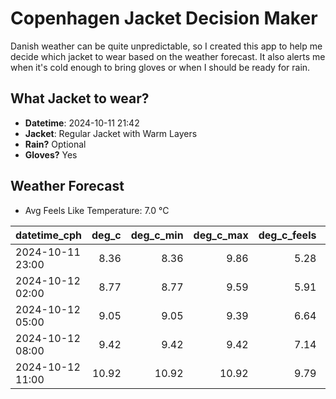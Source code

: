 
# Copenhagen Jacket Decision Maker

Danish weather can be quite unpredictable, so I created this app to help me decide which jacket to wear based on the weather forecast. 
It also alerts me when it's cold enough to bring gloves or when I should be ready for rain.

## What Jacket to wear?

- **Datetime**: 2024-10-11 21:42
- **Jacket**: Regular Jacket with Warm Layers
- **Rain?** Optional
- **Gloves?** Yes

## Weather Forecast
- Avg Feels Like Temperature: 7.0 °C

| datetime_cph     |   deg_c |   deg_c_min |   deg_c_max |   deg_c_feels | weather   | wind   | rain   |
|:-----------------|--------:|------------:|------------:|--------------:|:----------|:-------|:-------|
| 2024-10-11 23:00 |    8.36 |        8.36 |        9.86 |          5.28 | Clear     | High   | None   |
| 2024-10-12 02:00 |    8.77 |        8.77 |        9.59 |          5.91 | Clear     | High   | None   |
| 2024-10-12 05:00 |    9.05 |        9.05 |        9.39 |          6.64 | Clouds    | Low    | None   |
| 2024-10-12 08:00 |    9.42 |        9.42 |        9.42 |          7.14 | Clouds    | Low    | None   |
| 2024-10-12 11:00 |   10.92 |       10.92 |       10.92 |          9.79 | Rain      | Medium | Low    |
        
